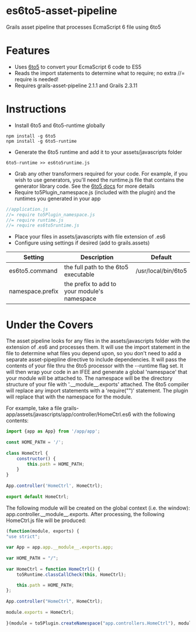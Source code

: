 # es6to5-asset-pipeline
Grails asset pipeline that processes EcmaScript 6 file using 6to5

# Features
- Uses [6to5](http://6to5.org) to convert your EcmaScript 6 code to ES5
- Reads the import statements to determine what to require; no extra //= require is needed!
- Requires grails-asset-pipeline 2.1.1 and Grails 2.3.11

# Instructions
- Install 6to5 and 6to5-runtime globally
```
npm install -g 6to5
npm install -g 6to5-runtime
```
- Generate the 6to5 runtime and add it to your assets/javascripts folder
```
6to5-runtime >> es6to5runtime.js
```
- Grab any other transformers required for your code.  For example, if you wish to use generators, you'll need the
runtime.js file that contains the generator library code.  See the [6to5 docs](https://6to5.org/docs/usage/transformers/)
for more details
- Require to5Plugin_namespace.js (included with the plugin) and the runtimes you generated in your app
```javascript
//application.js
//= require to5Plugin_namespace.js
//= require runtime.js
//= require es6to5runtime.js
```
- Place your files in assets/javascripts with file extension of .es6
- Configure using settings if desired (add to grails.assets)

| Setting          | Description                                  | Default |
| -------          | -----------                                  | ------- |
| es6to5.command   | the full path to the 6to5 executable         | /usr/local/bin/6to5 |
| namespace.prefix | the prefix to add to your module's namespace | |

# Under the Covers
The asset pipeline looks for any files in the assets/javascripts folder with the extension of .es6 and processes them. 
It will use the import statement in the file to determine what files you depend upon, so you don't need to add
a separate asset-pipepline directive to include dependencies.  It will pass the contents of your file thru the
6to5 processor with the --runtime flag set.  It will then wrap your code in an IFEE and generate a global 'namespace' 
that your module will be attached to.  The namespace will be the directory structure of your file with '.\_\_module\_\_.exports' 
attached.  The 6to5 compiler will replace any import statements with a 'require("<module>")' statement.  The 
plugin will replace that with the namespace for the module.
 
For example, take a file grails-app/assets/javascripts/app/controller/HomeCtrl.es6 with the following contents:
```javascript
import {app as App} from '/app/app';
 
const HOME_PATH = '/';
 
class HomeCtrl {
    constructor() {
        this.path = HOME_PATH;
    }
}
 
App.controller('HomeCtrl', HomeCtrl);
  
export default HomeCtrl;
```
The following module will be created on the global context (i.e. the window): app.controller.\_\_module\_\_.exports.  After 
processing, the following HomeCtrl.js file will be produced:
```javascript
(function(module, exports) {
"use strict";
 
var App = app.app.__module__.exports.app;
 
var HOME_PATH = "/";
 
var HomeCtrl = function HomeCtrl() {
    to5Runtime.classCallCheck(this, HomeCtrl);

    this.path = HOME_PATH;
};
 
App.controller("HomeCtrl", HomeCtrl);
  
module.exports = HomeCtrl;
 
}(module = to5Plugin.createNamespace("app.controllers.HomeCtrl"), module.exports));
```
